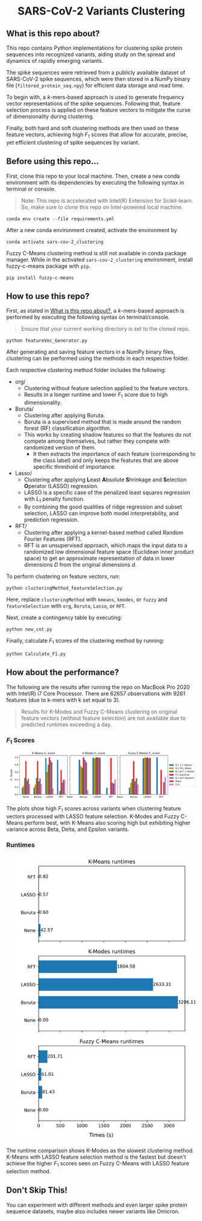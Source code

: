 <div align="center">

# SARS-CoV-2 Variants Clustering

<div align="left">

<h2 id="first-section">What is this repo about?</h2>

This repo contains Python implementations for clustering spike protein sequences into recognized variants, aiding study on the spread and dynamics of rapidly emerging variants.

The spike sequences were retrieved from a publicly available dataset of SARS-CoV-2 spike sequences, which were then stored in a NumPy binary file (`filtered_protein_seq.npy`) for efficient data storage and read time.

To begin with, a $k$-mers-based approach is used to generate frequency vector representations of the spike sequences. Following that, feature selection process is applied on these feature vectors to mitigate the curse of dimensionality during clustering.

Finally, both hard and soft clustering methods are then used on these feature vectors, achieving high $F_1$ scores that allow for accurate, precise, yet efficient clustering of spike sequences by variant.

## Before using this repo...

First, clone this repo to your local machine. Then, create a new conda environment with its dependencies by executing the following syntax in terminal or console.

> Note: This repo is accelerated with Intel(R) Extension for Scikit-learn. So, make sure to clone this repo on Intel-powered local machine.

```
conda env create --file requirements.yml
```

After a new conda environment created, activate the environment by

```
conda activate sars-cov-2_clustering
```

Fuzzy C-Means clustering method is still not available in conda package manager. While in the activated `sars-cov-2_clustering` environment, install fuzzy-c-means package with `pip`.

```
pip install fuzzy-c-means
```

## How to use this repo?

First, as stated in [What is this repo about?](#first-section), a $k$-mers-based approach is performed by executing the following syntax on terminal/console.

> Ensure that your current working directory is set to the cloned repo.

```
python featureVec_Generator.py
```

After generating and saving feature vectors in a NumPy binary files, clustering can be performed using the methods in each respective folder.

Each respective clustering method folder includes the following:
- org/
  - Clustering without feature selection applied to the feature vectors.
  - Results in a longer runtime and lower $F_1$ score due to high dimensionality.
- Boruta/
  - Clustering after applying Boruta.
  - Boruta is a supervised method that is made around the random forest (RF) classification algorithm.
  - This works by creating shadow features so that the features do not compete among themselves, but rather they compete with randomized version of them.
    - It then extracts the importance of each feature (corresponding to the class label) and only keeps the features that are above specific threshold of importance.
- Lasso/
  - Clustering after applying **L**east **A**bsolute **S**hrinkage and **S**election **O**perator (LASSO) regression.
  - LASSO is a specific case of the penalized least squares regression with $L_1$ penalty function.
  - By combining the good qualities of ridge regression and subset selection, LASSO can improve both model interpretability, and prediction regression.
- RFT/
  - Clustering after applying a kernel-based method called Random Fourier Features (RFT).
  - RFT is an unsupervised approach, which maps the input data to a randomized low dimensional feature space (Euclidean inner product space) to get an approximate representation of data in lower dimensions $D$  from the original dimensions $d$.

To perform clustering on feature vectors, run:

```
python clusteringMethod_featureSelection.py
```

Here, replace `clusteringMethod` with `kmeans`, `kmodes`, or `fuzzy` and `featureSelection` with `org`, `Boruta`, `Lasso`, or `RFT`.

Next, create a contingency table by executing:

```
python new_cnt.py
```

Finally, calculate $F_1$ scores of the clustering method by running:

```
python Calculate_F1.py
```

## How about the performance?

The following are the results after running the repo on MacBook Pro 2020 with Intel(R) i7 Core Processor. There are 62657 observations with 9261 features (due to k-mers with k set equal to 3).

> Results for K-Modes and Fuzzy C-Means clustering on original feature vectors (without feature selection) are not available due to predicted runtimes exceeding a day.

### $F_1$ Scores
<img src="./F1_scores.svg">

The plots show high $F_1$ scores across variants when clustering feature vectors processed with LASSO feature selection. K-Modes and Fuzzy C-Means perform best, with K-Means also scoring high but exhibiting higher variance across Beta, Delta, and Epsilon variants.

### Runtimes
<img src="./Runtimes.svg">

The runtime comparison shows K-Modes as the slowest clustering method. K-Means with LASSO feature selection method is the fastest but doesn't achieve the higher $F_1$ scores seen on Fuzzy C-Means with LASSO feature selection method.

## Don't Skip This!

You can experiment with different methods and even larger spike protein sequence datasets, maybe also includes newer variants like Omicron.
